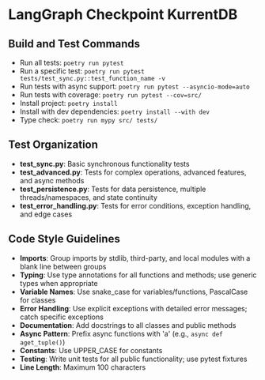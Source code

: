 # LangGraph Checkpoint KurrentDB

## Build and Test Commands
- Run all tests: `poetry run pytest`
- Run a specific test: `poetry run pytest tests/test_sync.py::test_function_name -v`
- Run tests with async support: `poetry run pytest --asyncio-mode=auto`
- Run tests with coverage: `poetry run pytest --cov=src/`
- Install project: `poetry install`
- Install with dev dependencies: `poetry install --with dev`
- Type check: `poetry run mypy src/ tests/`

## Test Organization
- **test_sync.py**: Basic synchronous functionality tests
- **test_advanced.py**: Tests for complex operations, advanced features, and async methods
- **test_persistence.py**: Tests for data persistence, multiple threads/namespaces, and state continuity
- **test_error_handling.py**: Tests for error conditions, exception handling, and edge cases

## Code Style Guidelines
- **Imports**: Group imports by stdlib, third-party, and local modules with a blank line between groups
- **Typing**: Use type annotations for all functions and methods; use generic types when appropriate
- **Variable Names**: Use snake_case for variables/functions, PascalCase for classes
- **Error Handling**: Use explicit exceptions with detailed error messages; catch specific exceptions
- **Documentation**: Add docstrings to all classes and public methods
- **Async Pattern**: Prefix async functions with 'a' (e.g., `async def aget_tuple()`)
- **Constants**: Use UPPER_CASE for constants
- **Testing**: Write unit tests for all public functionality; use pytest fixtures
- **Line Length**: Maximum 100 characters